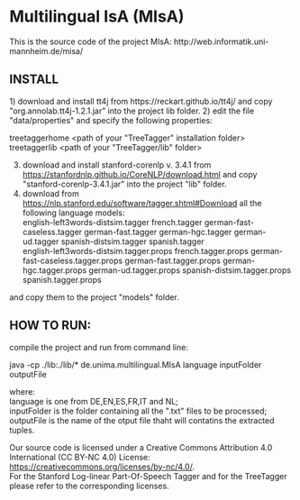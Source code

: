<h1> Multilingual IsA (MIsA)</h1>  
This is the source code of the project MIsA:  http://web.informatik.uni-mannheim.de/misa/
<h2>INSTALL</h2>  
1) download and install tt4j from https://reckart.github.io/tt4j/ and copy "org.annolab.tt4j-1.2.1.jar" into the project lib folder.  
2) edit the file "data/properties" and specify the following properties:  
  
  treetaggerhome	<path of your "TreeTagger" installation folder>  
  treetaggerlib	<path of your "TreeTagger/lib" folder>  
  
3) download and install stanford-corenlp v. 3.4.1 from https://stanfordnlp.github.io/CoreNLP/download.html and copy "stanford-corenlp-3.4.1.jar" into the project "lib" folder.
4) download from https://nlp.stanford.edu/software/tagger.shtml#Download all the following language models:  
english-left3words-distsim.tagger        french.tagger        german-fast-caseless.tagger        german-fast.tagger        german-hgc.tagger        german-ud.tagger        spanish-distsim.tagger        spanish.tagger  
english-left3words-distsim.tagger.props  french.tagger.props  german-fast-caseless.tagger.props  german-fast.tagger.props  german-hgc.tagger.props  german-ud.tagger.props  spanish-distsim.tagger.props  spanish.tagger.props  
  
and copy them to the project "models" folder.

<h2>HOW TO RUN:</h2>
compile the project and run from command line:  

java -cp ./lib:./lib/* de.unima.multilingual.MIsA language inputFolder outputFile  
  
where:  
language is one from DE,EN,ES,FR,IT and NL;  
inputFolder is the folder containing all the ".txt" files to be processed;  
outputFile is the name of the otput file thaht will contatins  the extracted tuples.   
  
Our source code is licensed under a Creative Commons Attribution 4.0 International (CC BY-NC 4.0) License: https://creativecommons.org/licenses/by-nc/4.0/.  
For the Stanford Log-linear Part-Of-Speech Tagger and for the TreeTagger please refer to the corresponding licenses.  

